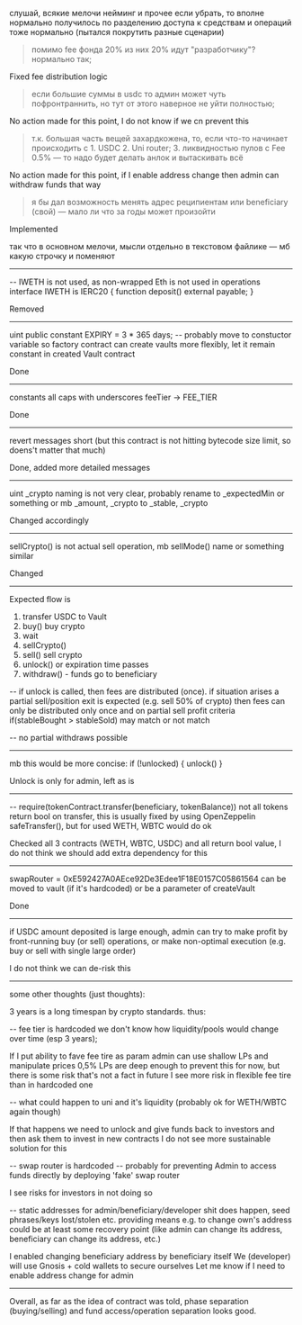слушай, всякие мелочи нейминг и прочее если убрать, то вполне нормально получилось
по разделению доступа к средствам и операций тоже нормально (пытался покрутить разные сценарии)

> помимо fee фонда 20% из них 20% идут "разработчику"? нормально так;

Fixed fee distribution logic

> если большие суммы в usdc то админ может чуть пофронтраннить, но тут от этого наверное не уйти полностью; 

No action made for this point, I do not know if we cn prevent this

>т.к. большая часть вещей захардкожена, то, если что-то начинает происходить с 1. USDC 2. Uni router; 3. ликвидностью пулов с Fee 0.5% — то надо будет делать анлок и вытаскивать всё

No action made for this point, if I enable address change then admin can withdraw funds that way

> я бы дал возможность менять адрес реципиентам или beneficiary (свой) — мало ли что за годы может произойти

Implemented

так что в основном мелочи, мысли отдельно в текстовом файлике — мб какую строчку и поменяют


-------------------------------------------------------------------------------------

-- IWETH is not used, as non-wrapped Eth is not used in operations
interface IWETH is IERC20 {
function deposit() external payable;
}

Removed

-------------------------------------------------------------------------------------
uint public constant EXPIRY = 3 * 365 days;
-- probably move to constuctor variable so factory contract can create vaults more flexibly,
let it remain constant in created Vault contract

Done

-------------------------------------------------------------------------------------
constants all caps with underscores
feeTier -> FEE_TIER

Done

-------------------------------------------------------------------------------------
revert messages short (but this contract is not hitting bytecode size limit, so doens't matter that much)

Done, added more detailed messages

-------------------------------------------------------------------------------------
uint _crypto
naming is not very clear, probably rename to _expectedMin or something or mb _amount, _crypto to _stable, _crypto

Changed accordingly

-------------------------------------------------------------------------------------
sellCrypto() is not actual sell operation, mb sellMode() name or something similar

Changed

-------------------------------------------------------------------------------------

Expected flow is
1. transfer USDC to Vault
2. buy() buy crypto
3. wait
4. sellCrypto()
5. sell() sell crypto
6. unlock() or expiration time passes
7. withdraw() - funds go to beneficiary

-- if unlock is called, then fees are distributed (once).
if situation arises a partial sell/position exit is expected (e.g. sell 50% of crypto)
then fees can only be distributed only once and on partial sell
profit criteria if(stableBought > stableSold) may match or not match

-- no partial withdraws possible

-------------------------------------------------------------------------------------
mb this would be more concise:
if (!unlocked) {
unlock()
}


Unlock is only for admin, left as is

-------------------------------------------------------------------------------------
-- require(tokenContract.transfer(beneficiary, tokenBalance))
not all tokens return bool on transfer, this is usually fixed by using OpenZeppelin safeTransfer(),
but for used WETH, WBTC would do ok

Checked all 3 contracts (WETH, WBTC, USDC) and all return bool value, I do not think we should add extra dependency for this

-------------------------------------------------------------------------------------
swapRouter = 0xE592427A0AEce92De3Edee1F18E0157C05861564
can be moved to vault (if it's hardcoded) or be a parameter of createVault

Done

------------------------------------------------------------------------------------
if USDC amount deposited is large enough, admin can try to make profit by front-running
buy (or sell) operations, or make non-optimal execution (e.g. buy or sell with single
large order)

I do not think we can de-risk this

------------------------------------------------------------------------------------
some other thoughts (just thoughts):

3 years is a long timespan by crypto standards. thus:

-- fee tier is hardcoded
we don't know how liquidity/pools would change over time (esp 3 years);

If I put ability to fave fee tire as param admin can use shallow LPs and manipulate prices
0,5% LPs are deep enough to prevent this for now, but there is some risk that's not a fact in future
I see more risk in flexible fee tire than in hardcoded one

-- what could happen to uni and it's liquidity
(probably ok for WETH/WBTC again though)

If that happens we need to unlock and give funds back to investors and then ask them to invest in new contracts
I do not see more sustainable solution for this

-- swap router is hardcoded -- probably for preventing Admin to access funds directly
by deploying 'fake' swap router

I see risks for investors in not doing so

-- static addresses for admin/beneficiary/developer
shit does happen, seed phrases/keys lost/stolen etc.
providing means e.g. to change own's address could be at least some recovery point
(like admin can change its address, beneficiary can change its address, etc.)
   
I enabled changing beneficiary address by beneficiary itself 
We (developer) will use Gnosis + cold wallets to secure ourselves
Let me know if I need to enable address change for admin

------------------------------------------------------------------------------------

Overall, as far as the idea of contract was told,
phase separation (buying/selling) and fund access/operation separation looks good.

